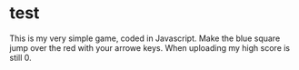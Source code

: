 # test
This is my very simple game, coded in Javascript. 
Make the blue square jump over the red with your arrowe keys. 
When uploading my high score is still 0. 

